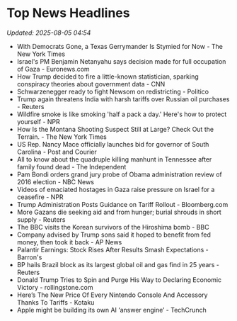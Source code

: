 # Top News Headlines

_Updated: 2025-08-05 04:54_

- With Democrats Gone, a Texas Gerrymander Is Stymied for Now - The New York Times
- Israel's PM Benjamin Netanyahu says decision made for full occupation of Gaza - Euronews.com
- How Trump decided to fire a little-known statistician, sparking conspiracy theories about government data - CNN
- Schwarzenegger ready to fight Newsom on redistricting - Politico
- Trump again threatens India with harsh tariffs over Russian oil purchases - Reuters
- Wildfire smoke is like smoking 'half a pack a day.' Here's how to protect yourself - NPR
- How Is the Montana Shooting Suspect Still at Large? Check Out the Terrain. - The New York Times
- US Rep. Nancy Mace officially launches bid for governor of South Carolina - Post and Courier
- All to know about the quadruple killing manhunt in Tennessee after family found dead - The Independent
- Pam Bondi orders grand jury probe of Obama administration review of 2016 election - NBC News
- Videos of emaciated hostages in Gaza raise pressure on Israel for a ceasefire - NPR
- Trump Administration Posts Guidance on Tariff Rollout - Bloomberg.com
- More Gazans die seeking aid and from hunger; burial shrouds in short supply - Reuters
- The BBC visits the Korean survivors of the Hiroshima bomb - BBC
- Company advised by Trump sons said it hoped to benefit from fed money, then took it back - AP News
- Palantir Earnings: Stock Rises After Results Smash Expectations - Barron's
- BP hails Brazil block as its largest global oil and gas find in 25 years - Reuters
- Donald Trump Tries to Spin and Purge His Way to Declaring Economic Victory - rollingstone.com
- Here’s The New Price Of Every Nintendo Console And Accessory Thanks To Tariffs - Kotaku
- Apple might be building its own AI ‘answer engine’ - TechCrunch